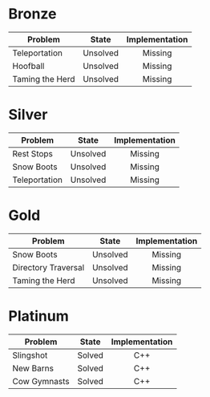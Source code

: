 # Bronze
| Problem        | State           | Implementation  |
| ------------- |:---------------:| :--------------:|
| Teleportation | Unsolved          | Missing            |
| Hoofball     | Unsolved          | Missing            |
| Taming the Herd | Unsolved          | Missing            |
# Silver
| Problem        | State           | Implementation  |
| ------------- |:---------------:| :--------------:|
| Rest Stops | Unsolved          | Missing            |
| Snow Boots     | Unsolved          | Missing            |
| Teleportation | Unsolved          | Missing           |
# Gold
| Problem        | State           | Implementation  |
| ------------- |:---------------:| :--------------:|
| Snow Boots | Unsolved          | Missing            |
| Directory Traversal     | Unsolved          | Missing            |
| Taming the Herd | Unsolved          | Missing            |
# Platinum
| Problem        | State           | Implementation  |
| ------------- |:---------------:| :--------------:|
| Slingshot | Solved          | C++            |
| New Barns     | Solved          | C++            |
| Cow Gymnasts | Solved          | C++            |
